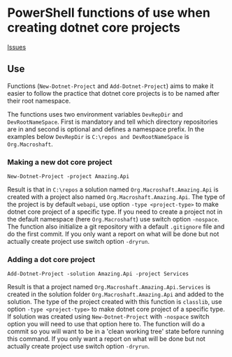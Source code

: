 # PowerShell functions of use when creating dotnet core projects

[Issues](https://github.com/Aha43/psdotnetutil/projects/1)

## Use

Functions (`New-Dotnet-Project` and `Add-Dotnet-Project`) aims to make it easier to follow the practice that dotnet core projects is to be named after their root namespace.

The functions uses two environment variables `DevRepDir` and `DevRootNameSpace`. First is mandatory and tell which directory repositories are in and second is optional and defines a namespace prefix. In the examples below `DevRepDir` is `C:\repos and DevRootNameSpace` is `Org.Macroshaft`.

### Making a new dot core project

```
New-Dotnet-Project -project Amazing.Api
```

Result is that in `C:\repos` a solution named `Org.Macroshaft.Amazing.Api` is created with a project also named `Org.Macroshaft.Amazing.Api`. The type of the project is by default `webapi`, use option `-type <project-type>` to make dotnet core project of a specific type. If you need to create a project not in the default namespace (here `Org.Macroshaft`) use switch option `-nospace`. The function also initialize a git repository with a default `.gitignore` file and do the first commit. If you only want a report on what will be done but not actually create project use switch option `-dryrun`.

### Adding a dot core project

```
Add-Dotnet-Project -solution Amazing.Api -project Services
```

Result is that a project named `Org.Macroshaft.Amazing.Api.Services` is created in the solution folder `Org.Macroshaft.Amazing.Api` and added to the solution. The type of the project created with this function is `classlib`, use option `-type <project-type>` to make dotnet core project of a specific type. If solution was created using `New-Dotnet-Project` with `-nospace` switch option you will need to use that option here to. The function will do a commit so you will want to be in a 'clean working tree' state before running this command. If you only want a report on what will be done but not actually create project use switch option `-dryrun`.
